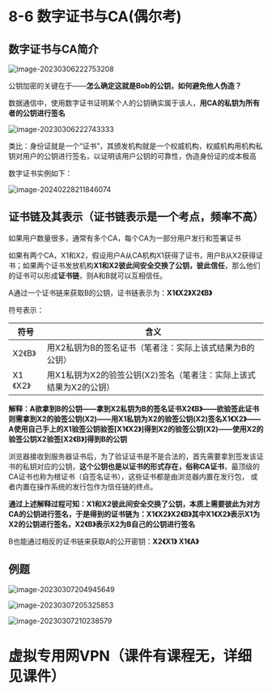 # 8-6 数字证书与CA(偶尔考)

## 数字证书与CA简介

![image-20230306222753208](https://img.yatjay.top/md/image-20230306222753208.png)

公钥加密的关键在于——**怎么确定这就是Bob的公钥，如何避免他人伪造？**

数据通信中，使用数字证书证明某个人的公钥确实属于该人，**用CA的私钥为所有者的公钥进行签名**

![image-20230306222743333](https://img.yatjay.top/md/image-20230306222743333.png)

类比：身份证就是一个“证书”，其颁发机构就是一个权威机构，权威机构用机构私钥对用户的公钥进行签名，以证明该用户公钥的可靠性，伪造身份证的成本极高

数字证书实例如下：

![image-20240228211846074](https://img.yatjay.top/md/image-20240228211846074.png)

## 证书链及其表示（证书链表示是一个考点，频率不高）

如果用户数量很多，通常有多个CA，每个CA为一部分用户发行和签署证书

如果有两个CA，X1和X2，假设用户A从CA机构X1获得了证书，用户B从X2获得证书；如果两个证书发放机构**X1和X2彼此间安全交换了公钥，彼此信任**，那么他们的证书可以形成**证书链**，则A和B就可以互相信任。

A通过一个证书链来获取B的公钥，证书链表示为：**X1《X2》X2《B》**

符号表示：

| 符号     | 含义                                                         |
| -------- | ------------------------------------------------------------ |
| X2《B》  | 用X2私钥为B的签名证书（笔者注：实际上该式结果为B的公钥）     |
| X1《X2》 | 用X1私钥为X2的验签公钥(X2)签名（笔者注：实际上该式结果为X2的公钥） |

**解释：A欲拿到B的公钥——拿到X2私钥为B的签名证书X2《B》——欲验签此证书则需拿到X2的验签公钥(X2)——用X1私钥为X2的验签公钥(X2)签名X1《X2》——A使用自己手上的X1验签公钥验签[X1《X2》]得到X2的验签公钥(X2)——使用X2的验签公钥X2验签[X2《B》]得到B的公钥**

浏览器接收到服务器证书后，为了验证证书是不是合法的，首先需要拿到签发该证书的私钥对应的公钥，**这个公钥也是以证书的形式存在，俗称CA证书**，最顶级的CA证书也称为根证书（自签名证书），这些证书都是由浏览器内置在发行包， 或者内置在操作系统的发行包作为信任链的终点。

**通过上述解释过程可知：X1和X2彼此间安全交换了公钥，本质上需要彼此为对方CA的公钥进行签名，于是得到的证书链为：X1《X2》X2《B》其中X1《X2》表示X1为X2的公钥进行签名，X2《B》表示X2为B自己的公钥进行签名**

B也能通过相反的证书链来获取A的公开密钥：**X2《X1》 X1《A》**

## 例题

![image-20230307204945649](https://img.yatjay.top/md/image-20230307204945649.png)

![image-20230307205325853](https://img.yatjay.top/md/image-20230307205325853.png)

![image-20230307210238579](https://img.yatjay.top/md/image-20230307210238579.png)

# 虚拟专用网VPN（课件有课程无，详细见课件）

